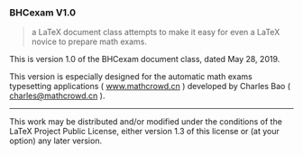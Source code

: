### BHCexam  V1.0

> a LaTeX document class attempts to make it easy for even a LaTeX novice to prepare math exams.

This is version 1.0 of the BHCexam document class, dated May 28, 2019. 

This version is especially designed for the automatic math exams typesetting applications ( www.mathcrowd.cn ) developed by Charles Bao ( charles@mathcrowd.cn ).

------

This work may be distributed and/or modified under the conditions of
the LaTeX Project Public License, either version 1.3 of this license
or (at your option) any later version.
